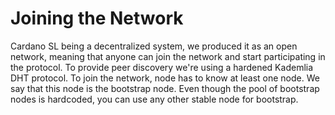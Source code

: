 # Joining the Network

Cardano SL being a decentralized system, we produced it as an open
network, meaning that anyone can join the network and start
participating in the protocol. To provide peer discovery we're using
a hardened Kademlia DHT protocol. To join the network, node has to know
at least one node. We say that this node is the bootstrap node. Even
though the pool of bootstrap nodes is hardcoded, you can use any other
stable node for bootstrap.
